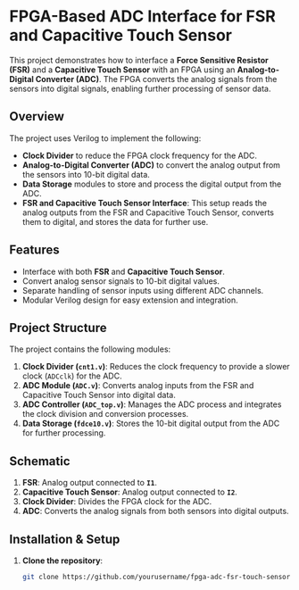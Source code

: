 # FPGA-Based ADC Interface for FSR and Capacitive Touch Sensor

This project demonstrates how to interface a **Force Sensitive Resistor (FSR)** and a **Capacitive Touch Sensor** with an FPGA using an **Analog-to-Digital Converter (ADC)**. The FPGA converts the analog signals from the sensors into digital signals, enabling further processing of sensor data.

## Overview

The project uses Verilog to implement the following:
- **Clock Divider** to reduce the FPGA clock frequency for the ADC.
- **Analog-to-Digital Converter (ADC)** to convert the analog output from the sensors into 10-bit digital data.
- **Data Storage** modules to store and process the digital output from the ADC.
- **FSR and Capacitive Touch Sensor Interface**: This setup reads the analog outputs from the FSR and Capacitive Touch Sensor, converts them to digital, and stores the data for further use.

## Features
- Interface with both **FSR** and **Capacitive Touch Sensor**.
- Convert analog sensor signals to 10-bit digital values.
- Separate handling of sensor inputs using different ADC channels.
- Modular Verilog design for easy extension and integration.

## Project Structure

The project contains the following modules:

1. **Clock Divider (`cnt1.v`)**: Reduces the clock frequency to provide a slower clock (`ADCclk`) for the ADC.
2. **ADC Module (`ADC.v`)**: Converts analog inputs from the FSR and Capacitive Touch Sensor into digital data.
3. **ADC Controller (`ADC_top.v`)**: Manages the ADC process and integrates the clock division and conversion processes.
4. **Data Storage (`fdce10.v`)**: Stores the 10-bit digital output from the ADC for further processing.

## Schematic
1. **FSR**: Analog output connected to **`I1`**.
2. **Capacitive Touch Sensor**: Analog output connected to **`I2`**.
3. **Clock Divider**: Divides the FPGA clock for the ADC.
4. **ADC**: Converts the analog signals from both sensors into digital outputs.

## Installation & Setup

1. **Clone the repository**:
   ```bash
   git clone https://github.com/yourusername/fpga-adc-fsr-touch-sensor.git
